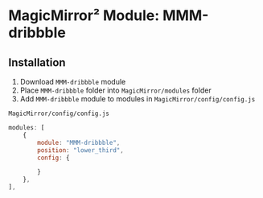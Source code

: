 # MagicMirror² Module: MMM-dribbble

## Installation

1. Download `MMM-dribbble` module
1. Place `MMM-dribbble` folder into `MagicMirror/modules` folder
1. Add `MMM-dribbble` module to modules in `MagicMirror/config/config.js`

`MagicMirror/config/config.js`

```js
modules: [
	{
		module: "MMM-dribbble",
		position: "lower_third",
		config: {

		}
	},
],
```
